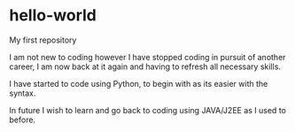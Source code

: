 # hello-world
My first repository

I am not new to coding however I have stopped coding in pursuit of another career, I am now back at it again and having to refresh all necessary skills. 

I have started to code using Python, to begin with as its easier with the syntax.

In future I wish to learn and go back to coding using JAVA/J2EE as I used to before.

